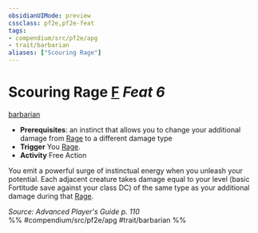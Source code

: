 ```yaml
---
obsidianUIMode: preview
cssclass: pf2e,pf2e-feat
tags:
- compendium/src/pf2e/apg
- trait/barbarian
aliases: ["Scouring Rage"]
---
```

# Scouring Rage  [F](../../rules/core-rulebook/chapter-9-playing-the-game.md#Actions "Free Action") *Feat 6*  
[barbarian](../../rules/traits/barbarian.md)  

- **Prerequisites**: an instinct that allows you to change your additional damage from [Rage](../../rules/actions/rage.md) to a different damage type
- **Trigger** You [Rage](../../rules/actions/rage.md).
- **Activity** Free Action

You emit a powerful surge of instinctual energy when you unleash your potential. Each adjacent creature takes damage equal to your level (basic Fortitude save against your class DC) of the same type as your additional damage during that [Rage](../../rules/actions/rage.md).

*Source: Advanced Player's Guide p. 110*  
%% #compendium/src/pf2e/apg #trait/barbarian %%
